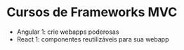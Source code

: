 # Cursos de Frameworks MVC

* Angular 1: crie webapps poderosas
* React 1: componentes reutilizáveis para sua webapp
